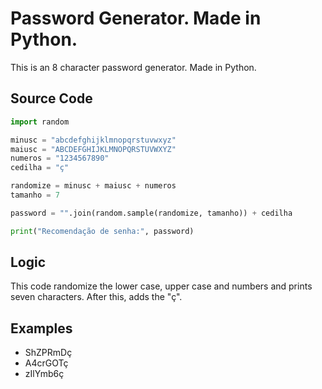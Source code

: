 # Password Generator. Made in Python.

This is an 8 character password generator. Made in Python.

## Source Code
```python
import random

minusc = "abcdefghijklmnopqrstuvwxyz"
maiusc = "ABCDEFGHIJKLMNOPQRSTUVWXYZ"
numeros = "1234567890"
cedilha = "ç"

randomize = minusc + maiusc + numeros
tamanho = 7

password = "".join(random.sample(randomize, tamanho)) + cedilha

print("Recomendação de senha:", password)
```

## Logic
This code randomize the lower case, upper case and numbers and prints seven characters. After this, adds the "ç".

## Examples
- ShZPRmDç
- A4crGOTç
- zIlYmb6ç
